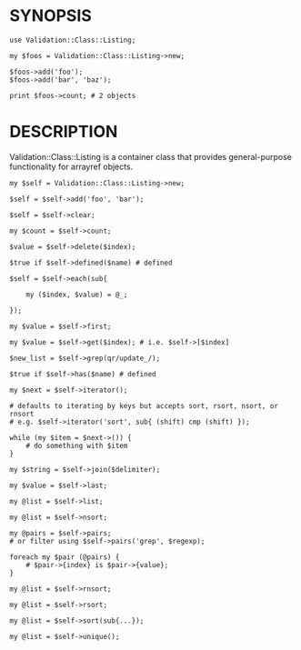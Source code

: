 # SYNOPSIS

    use Validation::Class::Listing;

    my $foos = Validation::Class::Listing->new;

    $foos->add('foo');
    $foos->add('bar', 'baz');

    print $foos->count; # 2 objects

# DESCRIPTION

Validation::Class::Listing is a container class that provides general-purpose
functionality for arrayref objects.

    my $self = Validation::Class::Listing->new;

    $self = $self->add('foo', 'bar');

    $self = $self->clear;

    my $count = $self->count;

    $value = $self->delete($index);

    $true if $self->defined($name) # defined

    $self = $self->each(sub{

        my ($index, $value) = @_;

    });

    my $value = $self->first;

    my $value = $self->get($index); # i.e. $self->[$index]

    $new_list = $self->grep(qr/update_/);

    $true if $self->has($name) # defined

    my $next = $self->iterator();

    # defaults to iterating by keys but accepts sort, rsort, nsort, or rnsort
    # e.g. $self->iterator('sort', sub{ (shift) cmp (shift) });

    while (my $item = $next->()) {
        # do something with $item
    }

    my $string = $self->join($delimiter);

    my $value = $self->last;

    my @list = $self->list;

    my @list = $self->nsort;

    my @pairs = $self->pairs;
    # or filter using $self->pairs('grep', $regexp);

    foreach my $pair (@pairs) {
        # $pair->{index} is $pair->{value};
    }

    my @list = $self->rnsort;

    my @list = $self->rsort;

    my @list = $self->sort(sub{...});

    my @list = $self->unique();
